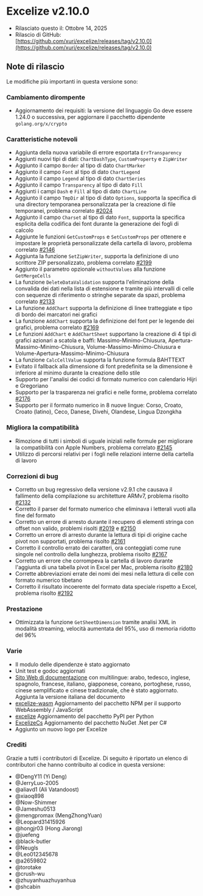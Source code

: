 # Excelize v2.10.0

* Rilasciato questo il: Ottobre 14, 2025
* Rilascio di GitHub: [https://github.com/xuri/excelize/releases/tag/v2.10.0](https://github.com/xuri/excelize/releases/tag/v2.10.0)

## Note di rilascio

Le modifiche più importanti in questa versione sono:

### Cambiamento dirompente

* Aggiornamento dei requisiti: la versione del linguaggio Go deve essere 1.24.0 o successiva, per aggiornare il pacchetto dipendente `golang.org/x/crypto`

### Caratteristiche notevoli

* Aggiunta della nuova variabile di errore esportata `ErrTransparency`
* Aggiunti nuovi tipi di dati: `ChartDashType`, `CustomProperty` e `ZipWriter`
* Aggiunto il campo `Border` al tipo di dato `ChartMarker`
* Aggiunto il campo `Font` al tipo di dato `ChartLegend`
* Aggiunto il campo `Legend` al tipo di dato `ChartSeries`
* Aggiunto il campo `Transparency` al tipo di dato `Fill`
* Aggiunti i campi `Dash` e `Fill` al tipo di dato `ChartLine`
* Aggiunto il campo `TmpDir` al tipo di dato `Options`, supporta la specifica di una directory temporanea personalizzata per la creazione di file temporanei, problema correlato [#2024](https://github.com/xuri/excelize/issues/2024)
* Aggiunto il campo `Charset` al tipo di dato `Font`, supporta la specifica esplicita della codifica dei font durante la generazione dei fogli di calcolo
* Aggiunte le funzioni `GetCustomProps` e `SetCustomProps` per ottenere e impostare le proprietà personalizzate della cartella di lavoro, problema correlato [#2146](https://github.com/xuri/excelize/issues/2146)
* Aggiunta la funzione `SetZipWriter`, supporta la definizione di uno scrittore ZIP personalizzato, problema correlato [#2199](https://github.com/xuri/excelize/issues/2199)
* Aggiunto il parametro opzionale `withoutValues` alla funzione `GetMergeCells`
* La funzione `DeleteDataValidation` supporta l'eliminazione della convalida dei dati nella lista di estensione e tramite più intervalli di celle con sequenze di riferimento o stringhe separate da spazi, problema correlato [#2133](https://github.com/xuri/excelize/issues/2133)
* La funzione `AddChart` supporta la definizione di linee tratteggiate e tipo di bordo dei marcatori nei grafici
* La funzione `AddChart` supporta la definizione del font per le legende dei grafici, problema correlato [#2169](https://github.com/xuri/excelize/issues/2169)
* Le funzioni `AddChart` e `AddChartSheet` supportano la creazione di 4 tipi di grafici azionari a scatola e baffi: Massimo-Minimo-Chiusura, Apertura-Massimo-Minimo-Chiusura, Volume-Massimo-Minimo-Chiusura e Volume-Apertura-Massimo-Minimo-Chiusura
* La funzione `CalcCellValue` supporta la funzione formula BAHTTEXT
* Evitato il fallback alla dimensione di font predefinita se la dimensione è inferiore al minimo durante la creazione dello stile
* Supporto per l'analisi dei codici di formato numerico con calendario Hijri e Gregoriano
* Supporto per la trasparenza nei grafici e nelle forme, problema correlato [#2176](https://github.com/xuri/excelize/issues/2176)
* Supporto per il formato numerico in 8 nuove lingue: Corso, Croato, Croato (latino), Ceco, Danese, Divehi, Olandese, Lingua Dzongkha

### Migliora la compatibilità

* Rimozione di tutti i simboli di uguale iniziali nelle formule per migliorare la compatibilità con Apple Numbers, problema correlato [#2145](https://github.com/xuri/excelize/issues/2145)
* Utilizzo di percorsi relativi per i fogli nelle relazioni interne della cartella di lavoro

### Correzioni di bug

* Corretto un bug regressivo della versione v2.9.1 che causava il fallimento della compilazione su architetture ARMv7, problema risolto [#2132](https://github.com/xuri/excelize/issues/2132)
* Corretto il parser del formato numerico che eliminava i letterali vuoti alla fine del formato
* Corretto un errore di arresto durante il recupero di elementi stringa con offset non valido, problemi risolti [#2019](https://github.com/xuri/excelize/issues/2019) e [#2150](https://github.com/xuri/excelize/issues/2150)
* Corretto un errore di arresto durante la lettura di tipi di origine cache pivot non supportati, problema risolto [#2161](https://github.com/xuri/excelize/issues/2161)
* Corretto il controllo errato dei caratteri, ora conteggiati come rune singole nel controllo della lunghezza, problema risolto [#2167](https://github.com/xuri/excelize/issues/2167)
* Corretto un errore che corrompeva la cartella di lavoro durante l'aggiunta di una tabella pivot in Excel per Mac, problema risolto [#2180](https://github.com/xuri/excelize/issues/2180)
* Corrette abbreviazioni errate dei nomi dei mesi nella lettura di celle con formato numerico tibetano
* Corretto il risultato incoerente del formato data speciale rispetto a Excel, problema risolto [#2192](https://github.com/xuri/excelize/issues/2192)

### Prestazione

* Ottimizzata la funzione `GetSheetDimension` tramite analisi XML in modalità streaming, velocità aumentata del 95%, uso di memoria ridotto del 96%

### Varie

* Il modulo delle dipendenze è stato aggiornato
* Unit test e godoc aggiornati
* [Sito Web di documentazione](https://xuri.me/excelize) con multilingue: arabo, tedesco, inglese, spagnolo, francese, italiano, giapponese, coreano, portoghese, russo, cinese semplificato e cinese tradizionale, che è stato aggiornato. Aggiunta la versione italiana del documento
* [excelize-wasm](https://github.com/xuri/excelize-wasm) Aggiornamento del pacchetto NPM per il supporto WebAssembly / JavaScript
* [excelize](https://github.com/xuri/excelize-py) Aggiornamento del pacchetto PyPI per Python
* [ExcelizeCs](https://github.com/xuri/excelize-cs) Aggiornamento del pacchetto NuGet .Net per C#
* Aggiunto un nuovo logo per Excelize

### Crediti

Grazie a tutti i contributori di Excelize. Di seguito è riportato un elenco di contributori che hanno contribuito al codice in questa versione:

* @DengY11 (Yi Deng)
* @JerryLuo-2005
* @aliavd1 (Ali Vatandoost)
* @xiaoq898
* @Now-Shimmer
* @Jameshu0513
* @mengpromax (MengZhongYuan)
* @Leopard31415926
* @hongjr03 (Hong Jiarong)
* @juefeng
* @black-butler
* @Neugls
* @Leo012345678
* @a2659802
* @torotake
* @crush-wu
* @zhuyanhuazhuyanhua
* @shcabin
